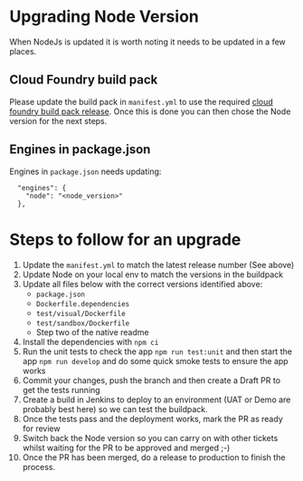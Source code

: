 # Upgrading Node Version

When NodeJs is updated it is worth noting it needs to be updated in a few places.

## Cloud Foundry build pack

Please update the build pack in `manifest.yml` to use the required [cloud foundry build pack release](https://github.com/cloudfoundry/nodejs-buildpack/releases).
Once this is done you can then chose the Node version for the next steps.

## Engines in package.json

Engines in `package.json` needs updating:

```
  "engines": {
    "node": "<node_version>"
  },
```

# Steps to follow for an upgrade

1. Update the `manifest.yml` to match the latest release number (See above)
2. Update Node on your local env to match the versions in the buildpack
3. Update all files below with the correct versions identified above:
   - `package.json`
   - `Dockerfile.dependencies`
   - `test/visual/Dockerfile`
   - `test/sandbox/Dockerfile`
   - Step two of the native readme
4. Install the dependencies with `npm ci`
5. Run the unit tests to check the app `npm run test:unit` and then start the app `npm run develop` and do some quick smoke tests to ensure the app works
6. Commit your changes, push the branch and then create a Draft PR to get the tests running
7. Create a build in Jenkins to deploy to an environment (UAT or Demo are probably best here) so we can test the buildpack.
8. Once the tests pass and the deployment works, mark the PR as ready for review
9. Switch back the Node version so you can carry on with other tickets whilst waiting for the PR to be approved and merged ;-)
10. Once the PR has been merged, do a release to production to finish the process.
